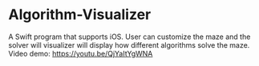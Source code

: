 # Algorithm-Visualizer
A Swift program that supports iOS. User can customize the maze and the solver will visualizer will display how different algorithms solve the maze. 
Video demo: https://youtu.be/QjYaItYgWNA
